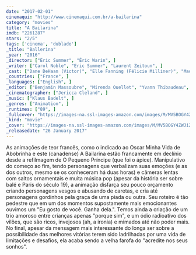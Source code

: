 ```yaml
---
date: "2017-02-01"
cinemaqui: "http://www.cinemaqui.com.br/a-bailarina"
category: "movies"
title: "A Bailarina"
imdb: "2261287"
stars: "2/5"
tags: ['cinema', 'dublado']
_title: "Ballerina"
_year: "2016"
_director: ["Eric Summer", "Éric Warin", ]
_writer: ["Carol Noble", "Eric Summer", "Laurent Zeitoun", ]
_cast: ["Dane DeHaan (Victor)", "Elle Fanning (Félicie Milliner)", "Maddie Ziegler (Camille Le Haut)", "Carly Rae Jepsen (Odette)", "Camille Cottin (Félicie Milliner)", "Julie Khaner (Régine Le Haut)", "Elana Dunkelman (Dora / Stuck Girl)", "Laurent Maurel (Mérante)", "Malik Bentalha (Victor)", ]
_countries: ["France", ]
_languages: ["English", ]
_editor: ["Benjamin Massoubre", "Mirenda Ouellet", "Yvann Thibaudeau", ]
_cinematographer: ["Jericca Cleland", ]
_music: ["Klaus Badelt", ]
_genres: ["Animation", ]
_runtimes: ["89", ]
_fullcover: "https://images-na.ssl-images-amazon.com/images/M/MV5BOGY4ZWJiZjEtZTNlZi00ODhjLTgwNzktOWViY2EyZDY4YWJiL2ltYWdlL2ltYWdlXkEyXkFqcGdeQXVyMjQ0MjAzMzE@.jpg"
_kind: "movie"
_cover: "https://images-na.ssl-images-amazon.com/images/M/MV5BOGY4ZWJiZjEtZTNlZi00ODhjLTgwNzktOWViY2EyZDY4YWJiL2ltYWdlL2ltYWdlXkEyXkFqcGdeQXVyMjQ0MjAzMzE@._V1._SX99_SY140_.jpg"
_releasedate: "26 January 2017"
---
```

As animações de teor francês, como o indicado ao Oscar Minha Vida de Abobrinha e este (canadense) A Bailarina estão francamente em declínio desde a refilmagem de O Pequeno Príncipe (que foi o ápice). Manipulativo do começo ao fim, tendo personagens que verbalizam suas emoções (e as dos outros, mesmo se os conheceram há duas horas) e câmeras lentas com saltos ornamentais e muita música pop (apesar da história ser sobre balé e Paris do século 19), a animação disfarça seu pouco orçamento criando personagens vesgos e abusando de caretas, e cria até personagens gordinhos pela graça de uma piada ou outra. Seu roteiro é tão pedestre que em um dos momentos supostamente mais emocionantes ouvimos um "Eu gosto de você. Ganha dela.". Temos ainda a criação de um trio amoroso entre crianças apenas "porque sim", e um ódio radioativo dos vilões, que são ricos, invejosos (ah, a ironia) e mimados até não poder mais. No final, apesar da mensagem mais interessante do longa ser sobre a possibilidade das melhores vitórias terem sido ladrilhadas por uma vida de limitações e desafios, ela acaba sendo a velha farofa do "acredite nos seus sonhos".
